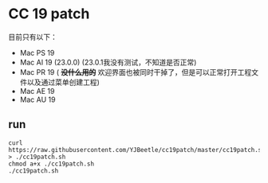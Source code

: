 # CC 19 patch

目前只有以下：

* Mac PS 19
* Mac AI 19 (23.0.0) (23.0.1我没有测试，不知道是否正常)
* Mac PR 19 ( **~~没什么用的~~** 欢迎界面也被同时干掉了，但是可以正常打开工程文件以及通过菜单创建工程)
* Mac AE 19
* Mac AU 19

## run
```
curl https://raw.githubusercontent.com/YJBeetle/cc19patch/master/cc19patch.sh > ./cc19patch.sh
chmod a+x ./cc19patch.sh
./cc19patch.sh
```

